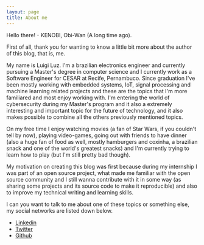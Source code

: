 ```yaml
---
layout: page
title: About me
---
```


<p class="message">
  Hello there! - KENOBI, Obi-Wan (A long time ago).
</p>

First of all, thank you for wanting to know a little bit more about the author of this blog, that is, me.

My name is Luigi Luz. I'm a brazilian electronics engineer and currently pursuing a Master's degree in computer science and I currently work as a Software Engineer for CESAR at Recife, Pernambuco. Since graduation I've been mostly working with embedded systems, IoT, signal processing and machine learning related projects and these are the topics that I'm more familiared and most enjoy working with. I'm entering the world of cybersecurity during my Master's program and it also a extremely interesting and important topic for the future of technology, and it also makes possible to combine all the others previously mentioned topics.

On my free time I enjoy watching movies (a fan of Star Wars, if you couldn't tell by now), playing video-games, going out with friends to have dinner (also a huge fan of food as well, mostly hamburgers and coxinha, a brazilian snack and one of the world's greatest snacks) and I'm currently trying to learn how to play (but I'm still pretty bad though).

My motivation on creating this blog was first because during my internship I was part of an open source project, what made me familiar with the open source community and I still wanna contribute with it in some way (as sharing some projects and its source code to make it reproducible) and also to improve my technical writing and learning skills.

I can you want to talk to me about one of these topics or something else, my social networks are listed down below.

* [Linkedin](https://www.linkedin.com/in/luigi-luz/)
* [Twitter](https://twitter.com/luigiluz98)
* [Github](https://github.com/luigiluz)
